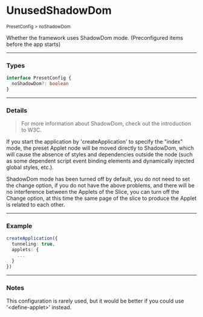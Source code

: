# UnusedShadowDom

<small>PresetConfig > noShadowDom</small>

Whether the framework uses ShadowDom mode. (Preconfigured items before the app starts)

---

<h3>Types</h3>

```ts
interface PresetConfig {
  noShadowDom?: boolean
}
```

---

<h3>Details</h3>

> For more information about ShadowDom, check out the introduction to W3C.

If you start the application by 'createApplication' to specify the "index" mode, the preset Applet node will be moved directly to ShadowDom, which will cause the absence of styles and dependencies outside the node (such as some dependent script event binding elements and dynamically injected global styles, etc.).

ShadowDom mode has been turned off by default, you do not need to set the change option, if you do not have the above problems, and there will be no interference between the Applets of the Slice, you can turn off the Change option, at this time the same page of the slice to produce the Applet is related to each other.

---

<h3>Example</h3>

```ts
createApplication({
  tunneling: true,
  applets: {
    ...
  }
})
```

---

<h3>Notes</h3>

This configuration is rarely used, but it would be better if you could use '&lt;define-applet>' instead.
